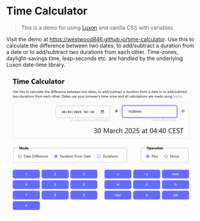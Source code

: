 # Time Calculator

> This is a demo for using [Luxon](https://moment.github.io/luxon) and vanilla CSS with variables

Visit the demo at https://westwood846.github.io/time-calculator. Use this to calculate the difference between two dates, to add/subtract a duration from a date or to add/subtract two durations from each other. Time-zones, daylight-savings time, leap-seconds etc. are handled by the underlying Luxon date-time library.

![screenshot](screenshot.png)
